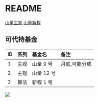 # README

[山量主观](https://www.lhmj.org/#/personal?id=7006&userType=2)
[山量新程](https://www.lhmj.org/#/personal?id=11105&userType=1)

## 可代持基金

| ID       | 系列           | 基金名  | 备注 |
| ------------- |:-------------:| :-----| :-----|
| 1     | 主观      | 山量 9 号  | 月底,可能分成 |
| 2     | 主观      | 山量 12 号 | |
| 3     | 算法      | 新程 1 号  | |

![](https://raw.githubusercontent.com/tongweizj/MaxNotes_Img/main/img/snowball-1.jpeg)